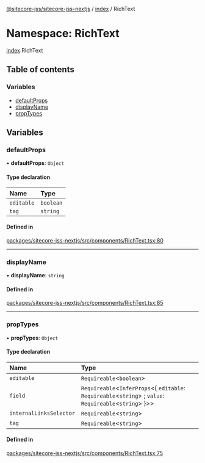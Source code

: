 [@sitecore-jss/sitecore-jss-nextjs](../README.md) / [index](index.md) / RichText

# Namespace: RichText

[index](index.md).RichText

## Table of contents

### Variables

- [defaultProps](index.RichText.md#defaultprops)
- [displayName](index.RichText.md#displayname)
- [propTypes](index.RichText.md#proptypes)

## Variables

### defaultProps

• **defaultProps**: `Object`

#### Type declaration

| Name | Type |
| :------ | :------ |
| `editable` | `boolean` |
| `tag` | `string` |

#### Defined in

[packages/sitecore-jss-nextjs/src/components/RichText.tsx:80](https://github.com/Sitecore/jss/blob/74e2e36b1/packages/sitecore-jss-nextjs/src/components/RichText.tsx#L80)

___

### displayName

• **displayName**: `string`

#### Defined in

[packages/sitecore-jss-nextjs/src/components/RichText.tsx:85](https://github.com/Sitecore/jss/blob/74e2e36b1/packages/sitecore-jss-nextjs/src/components/RichText.tsx#L85)

___

### propTypes

• **propTypes**: `Object`

#### Type declaration

| Name | Type |
| :------ | :------ |
| `editable` | `Requireable`\<`boolean`\> |
| `field` | `Requireable`\<`InferProps`\<\{ `editable`: `Requireable`\<`string`\> ; `value`: `Requireable`\<`string`\>  }\>\> |
| `internalLinksSelector` | `Requireable`\<`string`\> |
| `tag` | `Requireable`\<`string`\> |

#### Defined in

[packages/sitecore-jss-nextjs/src/components/RichText.tsx:75](https://github.com/Sitecore/jss/blob/74e2e36b1/packages/sitecore-jss-nextjs/src/components/RichText.tsx#L75)
